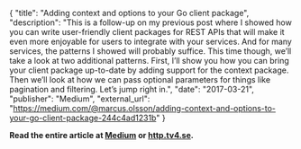 {
	"title": "Adding context and options to your Go client package",
	"description": "This is a follow-up on my previous post where I showed how you can write user-friendly client packages for REST APIs that will make it even more enjoyable for users to integrate with your services. And for many services, the patterns I showed will probably suffice. This time though, we’ll take a look at two additional patterns. First, I’ll show you how you can bring your client package up-to-date by adding support for the context package. Then we’ll look at how we can pass optional parameters for things like pagination and filtering. Let’s jump right in.",
	"date": "2017-03-21",
	"publisher": "Medium",
	"external_url": "https://medium.com/@marcus.olsson/adding-context-and-options-to-your-go-client-package-244c4ad1231b"
}

**Read the entire article at [Medium](https://medium.com/@marcus.olsson/adding-context-and-options-to-your-go-client-package-244c4ad1231b) or [http.tv4.se](http://http.tv4.se/2017/03/21/adding-context-and-options-to-your-go-client-package).**


